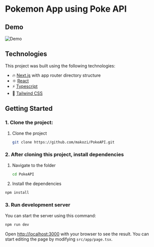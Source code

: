 # Pokemon App using Poke API

## Demo

![Demo](https://github.com/makozi/Pokemon/assets/18138100/171b13ac-598b-4a20-bb5b-a4f09fb6e78c)

## Technologies

This project was built using the following technologies:

- 🔥 [Next.js](https://nextjs.org/docs/app) with app router directory structure
- ⚛️ [React](https://react.dev/)
- ⚡️ [Typescript](https://www.typescriptlang.org/)
- 💅 [Tailwind CSS](https://tailwindcss.com/)

## Getting Started

### 1. Clone the project:

1. Clone the project
   ```bash
   git clone https://github.com/makozi/PokeAPI.git
   ```

### 2. After cloning this project, install dependencies

1. Navigate to the folder

   ```bash
   cd PokeAPI
   ```

2. Install the dependencies

```bash
npm install
```

### 3. Run development server

You can start the server using this command:

```bash
npm run dev
```

Open [http://localhost:3000](http://localhost:3000) with your browser to see the result. You can start editing the page by modifying `src/app/page.tsx`.
